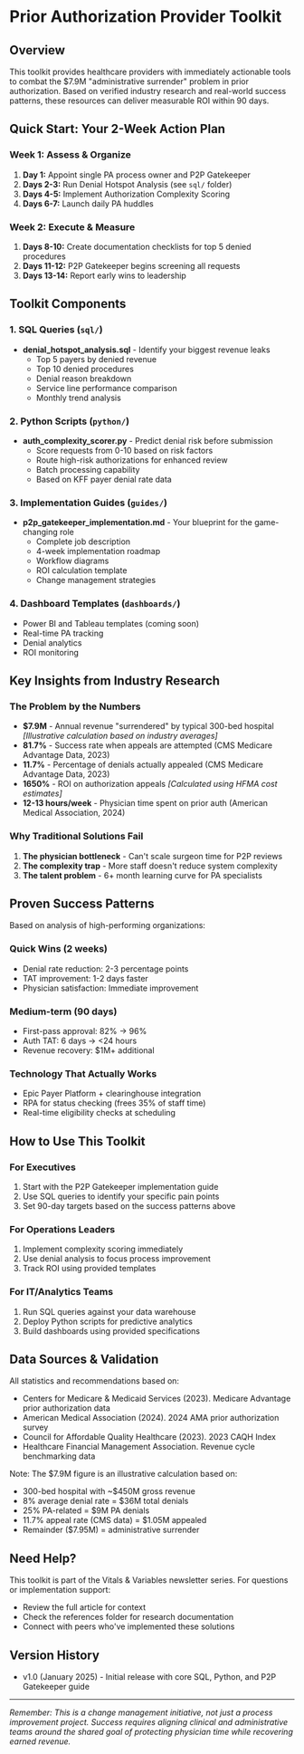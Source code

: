 # Prior Authorization Provider Toolkit

## Overview

This toolkit provides healthcare providers with immediately actionable tools to combat the $7.9M "administrative surrender" problem in prior authorization. Based on verified industry research and real-world success patterns, these resources can deliver measurable ROI within 90 days.

## Quick Start: Your 2-Week Action Plan

### Week 1: Assess & Organize
1. **Day 1:** Appoint single PA process owner and P2P Gatekeeper
2. **Days 2-3:** Run Denial Hotspot Analysis (see `sql/` folder)
3. **Days 4-5:** Implement Authorization Complexity Scoring
4. **Days 6-7:** Launch daily PA huddles

### Week 2: Execute & Measure
1. **Days 8-10:** Create documentation checklists for top 5 denied procedures
2. **Days 11-12:** P2P Gatekeeper begins screening all requests
3. **Days 13-14:** Report early wins to leadership

## Toolkit Components

### 1. SQL Queries (`sql/`)
- **denial_hotspot_analysis.sql** - Identify your biggest revenue leaks
  - Top 5 payers by denied revenue
  - Top 10 denied procedures
  - Denial reason breakdown
  - Service line performance comparison
  - Monthly trend analysis

### 2. Python Scripts (`python/`)
- **auth_complexity_scorer.py** - Predict denial risk before submission
  - Score requests from 0-10 based on risk factors
  - Route high-risk authorizations for enhanced review
  - Batch processing capability
  - Based on KFF payer denial rate data

### 3. Implementation Guides (`guides/`)
- **p2p_gatekeeper_implementation.md** - Your blueprint for the game-changing role
  - Complete job description
  - 4-week implementation roadmap
  - Workflow diagrams
  - ROI calculation template
  - Change management strategies

### 4. Dashboard Templates (`dashboards/`)
- Power BI and Tableau templates (coming soon)
- Real-time PA tracking
- Denial analytics
- ROI monitoring

## Key Insights from Industry Research

### The Problem by the Numbers
- **$7.9M** - Annual revenue "surrendered" by typical 300-bed hospital *[Illustrative calculation based on industry averages]*
- **81.7%** - Success rate when appeals are attempted (CMS Medicare Advantage Data, 2023)
- **11.7%** - Percentage of denials actually appealed (CMS Medicare Advantage Data, 2023)
- **1650%** - ROI on authorization appeals *[Calculated using HFMA cost estimates]*
- **12-13 hours/week** - Physician time spent on prior auth (American Medical Association, 2024)

### Why Traditional Solutions Fail
1. **The physician bottleneck** - Can't scale surgeon time for P2P reviews
2. **The complexity trap** - More staff doesn't reduce system complexity
3. **The talent problem** - 6+ month learning curve for PA specialists

## Proven Success Patterns

Based on analysis of high-performing organizations:

### Quick Wins (2 weeks)
- Denial rate reduction: 2-3 percentage points
- TAT improvement: 1-2 days faster
- Physician satisfaction: Immediate improvement

### Medium-term (90 days)
- First-pass approval: 82% → 96%
- Auth TAT: 6 days → <24 hours
- Revenue recovery: $1M+ additional

### Technology That Actually Works
- Epic Payer Platform + clearinghouse integration
- RPA for status checking (frees 35% of staff time)
- Real-time eligibility checks at scheduling

## How to Use This Toolkit

### For Executives
1. Start with the P2P Gatekeeper implementation guide
2. Use SQL queries to identify your specific pain points
3. Set 90-day targets based on the success patterns above

### For Operations Leaders
1. Implement complexity scoring immediately
2. Use denial analysis to focus process improvement
3. Track ROI using provided templates

### For IT/Analytics Teams
1. Run SQL queries against your data warehouse
2. Deploy Python scripts for predictive analytics
3. Build dashboards using provided specifications

## Data Sources & Validation

All statistics and recommendations based on:
- Centers for Medicare & Medicaid Services (2023). Medicare Advantage prior authorization data
- American Medical Association (2024). 2024 AMA prior authorization survey
- Council for Affordable Quality Healthcare (2023). 2023 CAQH Index
- Healthcare Financial Management Association. Revenue cycle benchmarking data

Note: The $7.9M figure is an illustrative calculation based on:
- 300-bed hospital with ~$450M gross revenue
- 8% average denial rate = $36M total denials
- 25% PA-related = $9M PA denials
- 11.7% appeal rate (CMS data) = $1.05M appealed
- Remainder ($7.95M) = administrative surrender

## Need Help?

This toolkit is part of the Vitals & Variables newsletter series. For questions or implementation support:
- Review the full article for context
- Check the references folder for research documentation
- Connect with peers who've implemented these solutions

## Version History

- v1.0 (January 2025) - Initial release with core SQL, Python, and P2P Gatekeeper guide

---

*Remember: This is a change management initiative, not just a process improvement project. Success requires aligning clinical and administrative teams around the shared goal of protecting physician time while recovering earned revenue.*
